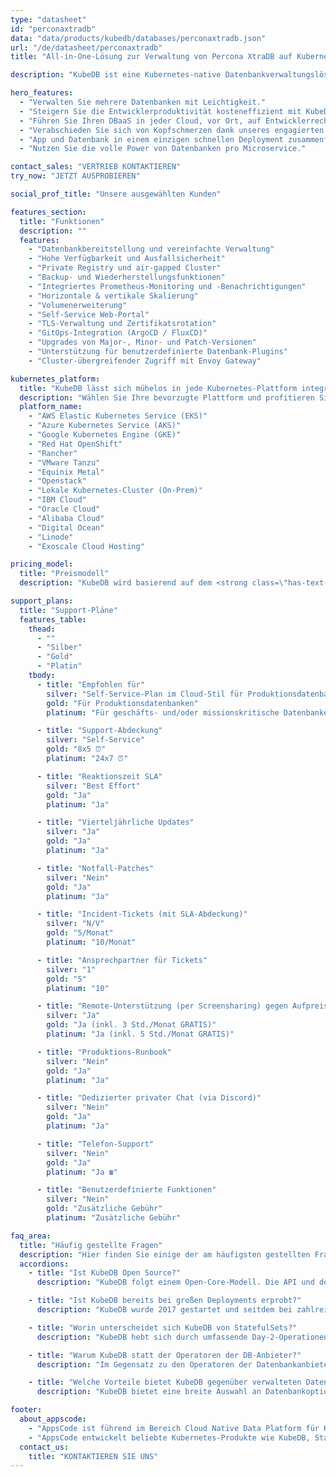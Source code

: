 ```yaml
---
type: "datasheet"
id: "perconaxtradb"
data: "data/products/kubedb/databases/perconaxtradb.json"
url: "/de/datasheet/perconaxtradb"
title: "All-in-One-Lösung zur Verwaltung von Percona XtraDB auf Kubernetes"

description: "KubeDB ist eine Kubernetes-native Datenbankverwaltungslösung, die alltägliche Aufgaben wie Bereitstellung, Überwachung, Upgrades, Patching, Skalierung, Volumenerweiterung, Backup, Wiederherstellung, Fehlererkennung und -behebung für verschiedene beliebte Datenbanken in privaten und öffentlichen Clouds vereinfacht und automatisiert."

hero_features:
  - "Verwalten Sie mehrere Datenbanken mit Leichtigkeit."
  - "Steigern Sie die Entwicklerproduktivität kosteneffizient mit KubeDB."
  - "Führen Sie Ihren DBaaS in jeder Cloud, vor Ort, auf Entwicklerrechnern oder in CI/CD aus."
  - "Verabschieden Sie sich von Kopfschmerzen dank unseres engagierten technischen Supports."
  - "App und Datenbank in einem einzigen schnellen Deployment zusammenführen."
  - "Nutzen Sie die volle Power von Datenbanken pro Microservice."

contact_sales: "VERTRIEB KONTAKTIEREN"
try_now: "JETZT AUSPROBIEREN"

social_prof_title: "Unsere ausgewählten Kunden"

features_section:
  title: "Funktionen"
  description: ""
  features:
    - "Datenbankbereitstellung und vereinfachte Verwaltung"
    - "Hohe Verfügbarkeit und Ausfallsicherheit"
    - "Private Registry und air-gapped Cluster"
    - "Backup- und Wiederherstellungsfunktionen"
    - "Integriertes Prometheus-Monitoring und -Benachrichtigungen"
    - "Horizontale & vertikale Skalierung"
    - "Volumenerweiterung"
    - "Self-Service Web-Portal"
    - "TLS-Verwaltung und Zertifikatsrotation"
    - "GitOps-Integration (ArgoCD / FluxCD)"
    - "Upgrades von Major-, Minor- und Patch-Versionen"
    - "Unterstützung für benutzerdefinierte Datenbank-Plugins"
    - "Cluster-übergreifender Zugriff mit Envoy Gateway"

kubernetes_platform:
  title: "KubeDB lässt sich mühelos in jede Kubernetes-Plattform integrieren, wie zum Beispiel:"
  description: "Wählen Sie Ihre bevorzugte Plattform und profitieren Sie von einfacher Bereitstellung, Skalierbarkeit und Verwaltung. Machen Sie mit uns den Schritt in die Zukunft der Anwendungsbereitstellung."
  platform_name:
    - "AWS Elastic Kubernetes Service (EKS)"
    - "Azure Kubernetes Service (AKS)"
    - "Google Kubernetes Engine (GKE)"
    - "Red Hat OpenShift"
    - "Rancher"
    - "VMware Tanzu"
    - "Equinix Metal"
    - "Openstack"
    - "Lokale Kubernetes-Cluster (On-Prem)"
    - "IBM Cloud"
    - "Oracle Cloud"
    - "Alibaba Cloud"
    - "Digital Ocean"
    - "Linode"
    - "Exoscale Cloud Hosting"

pricing_model:
  title: "Preismodell"
  description: "KubeDB wird basierend auf dem <strong class=\"has-text-primary\">Speicherlimit der von KubeDB verwalteten Datenbank-Container berechnet (nicht dem Speicher der Kubernetes-Worker-Nodes).</strong> Ein PostgreSQL mit 3 Replikas und jeweils 8 GB RAM ergibt zum Beispiel 24 GB Speicher zur Abrechnung."

support_plans:
  title: "Support-Pläne"
  features_table:
    thead:
      - ""
      - "Silber"
      - "Gold"
      - "Platin"
    tbody:
      - title: "Empfohlen für"
        silver: "Self-Service-Plan im Cloud-Stil für Produktionsdatenbanken"
        gold: "Für Produktionsdatenbanken"
        platinum: "Für geschäfts- und/oder missionskritische Datenbanken"

      - title: "Support-Abdeckung"
        silver: "Self-Service"
        gold: "8x5 ⏰"
        platinum: "24x7 ⏰"

      - title: "Reaktionszeit SLA"
        silver: "Best Effort"
        gold: "Ja"
        platinum: "Ja"

      - title: "Vierteljährliche Updates"
        silver: "Ja"
        gold: "Ja"
        platinum: "Ja"

      - title: "Notfall-Patches"
        silver: "Nein"
        gold: "Ja"
        platinum: "Ja"

      - title: "Incident-Tickets (mit SLA-Abdeckung)"
        silver: "N/V"
        gold: "5/Monat"
        platinum: "10/Monat"

      - title: "Ansprechpartner für Tickets"
        silver: "1"
        gold: "5"
        platinum: "10"

      - title: "Remote-Unterstützung (per Screensharing) gegen Aufpreis"
        silver: "Ja"
        gold: "Ja (inkl. 3 Std./Monat GRATIS)"
        platinum: "Ja (inkl. 5 Std./Monat GRATIS)"

      - title: "Produktions-Runbook"
        silver: "Nein"
        gold: "Ja"
        platinum: "Ja"

      - title: "Dedizierter privater Chat (via Discord)"
        silver: "Nein"
        gold: "Ja"
        platinum: "Ja"

      - title: "Telefon-Support"
        silver: "Nein"
        gold: "Ja"
        platinum: "Ja ☎"

      - title: "Benutzerdefinierte Funktionen"
        silver: "Nein"
        gold: "Zusätzliche Gebühr"
        platinum: "Zusätzliche Gebühr"

faq_area:
  title: "Häufig gestellte Fragen"
  description: "Hier finden Sie einige der am häufigsten gestellten Fragen. Wenn Ihre Frage nicht dabei ist, kontaktieren Sie uns jederzeit."
  accordions:
    - title: "Ist KubeDB Open Source?"
      description: "KubeDB folgt einem Open-Core-Modell. Die API und der Client stehen unter der Apache v2 Lizenz zur Integration in Kundenprojekte zur Verfügung."

    - title: "Ist KubeDB bereits bei großen Deployments erprobt?"
      description: "KubeDB wurde 2017 gestartet und seitdem bei zahlreichen Kunden – auch im großen Maßstab – eingesetzt."

    - title: "Worin unterscheidet sich KubeDB von StatefulSets?"
      description: "KubeDB hebt sich durch umfassende Day-2-Operationen hervor, einschließlich Monitoring, Benachrichtigungen, Backup/Wiederherstellung, Versionsupgrades und Skalierung."

    - title: "Warum KubeDB statt der Operatoren der DB-Anbieter?"
      description: "Im Gegensatz zu den Operatoren der Datenbankanbieter ermöglicht Ihnen KubeDB, alle Ihre Anforderungen unter einem einzigen Vertrag und mit minimalem Engineering-Aufwand zu erfüllen."

    - title: "Welche Vorteile bietet KubeDB gegenüber verwalteten Datenbankdiensten der Cloud-Anbieter?"
      description: "KubeDB bietet eine breite Auswahl an Datenbankoptionen und unterstützt Multi-Cloud- sowie On-Premise-Umgebungen – zu einem kosteneffizienteren Preis."

footer:
  about_appscode: 
    - "AppsCode ist führend im Bereich Cloud Native Data Platform für Kubernetes. Gegründet wurde AppsCode 2016 von Tamal Saha, einem ehemaligen Google-Ingenieur."
    - "AppsCode entwickelt beliebte Kubernetes-Produkte wie KubeDB, Stash, KubeVault, Kubeform und Voyager. Das Unternehmen hat seinen Hauptsitz in Las Vegas, Nevada, USA, mit Entwicklungsstandorten in Dhaka, Bangladesch."
  contact_us:
    title: "KONTAKTIEREN SIE UNS"
---
```

